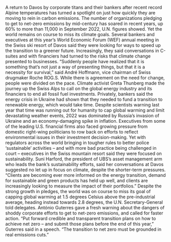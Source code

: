 A return to Davos by corporate titans and their bankers after recent record Alpine temperatures has turned a spotlight on just how quickly they are moving to rein in carbon emissions.
The number of organizations pledging to get to net-zero emissions by mid-century has soared in recent years, up 60% to more than 11,000 in September 2022, U.N. figures showed.
Yet the world remains on course to miss its climate goals.
Several bankers and executives at this year’s World Economic Forum (WEF) annual meeting in the Swiss ski resort of Davos said they were looking for ways to speed up the transition to a greener future.
Increasingly, they said conversations in C-suites and with financiers had turned to the risks that climate change presented to businesses.
“Suddenly people have realized that it is something that’s not just a way of presenting things, but that it is a necessity for survival,” said André Hoffmann, vice chairman of Swiss drugmaker Roche ROG.S.
While there is agreement on the need for change, people were divided on the pace. Climate activist Greta Thunberg made the journey up the Swiss Alps to call on the global energy industry and its financiers to end all fossil fuel investments.
Privately, bankers said the energy crisis in Ukraine had shown that they needed to fund a transition to renewable energy, which would take time.
Despite scientists warning last year that time was running out for humanity to cap global warming and limit devastating weather events, 2022 was dominated by Russia’s invasion of Ukraine and an economy-damaging spike in inflation.
Executives from some of the leading U.S. financial firms also faced growing pressure from domestic right-wing politicians to row back on efforts to reflect environmental issues in their investment decision-making.
Yet with regulators across the world bringing in tougher rules to better police ‘sustainable’ activities – and with more bad practice being challenged in court – executives in the Swiss mountain resort said they were focused on sustainability.
Suni Harford, the president of UBS’s asset management arm who leads the bank’s sustainability efforts, said her conversations at Davos suggested no let up in focus on climate, despite the shorter-term pressures.
“Clients are becoming ever more informed on the energy transition, demand for sustainable and green products has held up well, and clients are increasingly looking to measure the impact of their portfolios.”
Despite the strong growth in pledges, the world was on course to miss its goal of capping global warming at 1.5 degrees Celsius above the pre-industrial average, heading instead towards 2.8 degrees, the U.N. Secretary-General told delegates.
António Guterres gave a fresh warning about the dangers of shoddy corporate efforts to get to net-zero emissions, and called for faster action.
“Put forward credible and transparent transition plans on how to achieve net zero – and submit those plans before the end of this year,” Guterres said in a speech. “The transition to net zero must be grounded in real emissions cuts.”